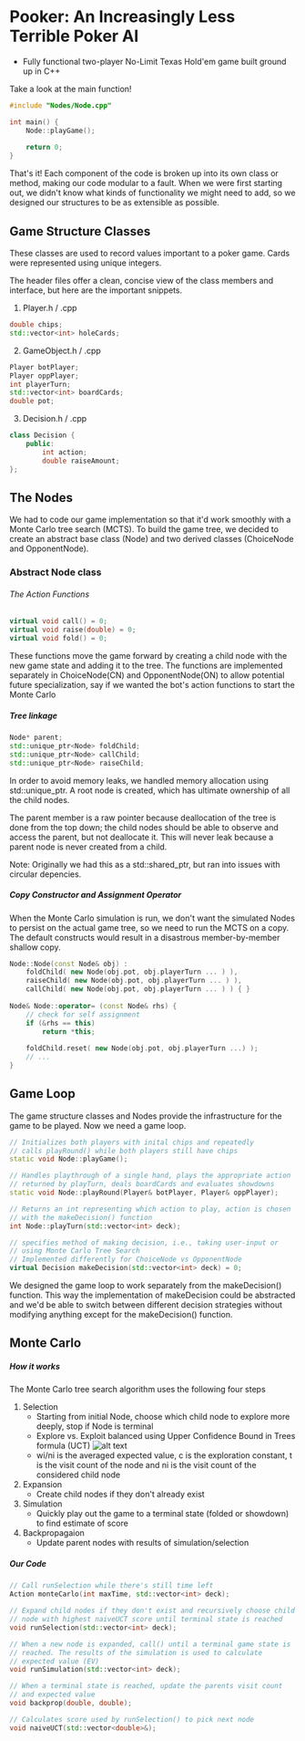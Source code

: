 # Pooker: An Increasingly Less Terrible Poker AI
* Fully functional two-player No-Limit Texas Hold'em game built ground up in C++

Take a look at the main function!
```cpp
#include "Nodes/Node.cpp"

int main() {
	Node::playGame();
	
	return 0;
}
```

That's it! Each component of the code is broken up into its own class or method, making our code modular to a fault. When we were first starting out, we didn't know what kinds of functionality we might need to add, so we designed our structures to be as extensible as possible.

## Game Structure Classes
These classes are used to record values important to a poker game. Cards were represented using unique integers.

The header files offer a clean, concise view of the class members and interface, but here are the important snippets.
1. Player.h / .cpp
```cpp
double chips;
std::vector<int> holeCards;
```
2. GameObject.h / .cpp
```cpp
Player botPlayer;
Player oppPlayer;
int playerTurn;
std::vector<int> boardCards;
double pot;
```
3. Decision.h / .cpp
```cpp
class Decision {
	public:
    	int action;
        double raiseAmount;
};
```
## The Nodes
We had to code our game implementation so that it'd work smoothly with a Monte Carlo tree search (MCTS). To build the game tree, we decided to create an abstract base class (Node) and two derived classes (ChoiceNode and OpponentNode).


### Abstract Node class
###### The Action Functions
```cpp
virtual void call() = 0;
virtual void raise(double) = 0;
virtual void fold() = 0;
```
These functions move the game forward by creating a child node with the new game state and adding it to the tree. The functions are implemented separately in ChoiceNode(CN) and OpponentNode(ON) to allow potential future specialization, say if we wanted the bot's action functions to start the Monte Carlo

##### Tree linkage
```cpp
Node* parent;
std::unique_ptr<Node> foldChild;
std::unique_ptr<Node> callChild;
std::unique_ptr<Node> raiseChild;
```

In order to avoid memory leaks, we handled memory allocation using std::unique_ptr. A root node is created, which has ultimate ownership of all the child nodes. 

The parent member is a raw pointer because deallocation of the tree is done from the top down; the child nodes should be able to observe and access the parent, but not deallocate it. This will never leak because a parent node is never created from a child.

Note: Originally we had this as a std::shared_ptr, but ran into issues with circular depencies.

##### Copy Constructor and Assignment Operator
When the Monte Carlo simulation is run, we don't want the simulated Nodes to persist on the actual game tree, so we need to run the MCTS on a copy. The default constructs would result in a disastrous member-by-member shallow copy.
```cpp
Node::Node(const Node& obj) :
	foldChild( new Node(obj.pot, obj.playerTurn ... ) ),
    raiseChild( new Node(obj.pot, obj.playerTurn ... ) ),
    callChild( new Node(obj.pot, obj.playerTurn ... ) ) { }
    
Node& Node::operator= (const Node& rhs) {
	// check for self assignment
    if (&rhs == this)
    	return *this;
        
    foldChild.reset( new Node(obj.pot, obj.playerTurn ...) );
    // ...
}
```

## Game Loop
The game structure classes and Nodes provide the infrastructure for the game to be played. Now we need a game loop.

```cpp
// Initializes both players with inital chips and repeatedly
// calls playRound() while both players still have chips
static void Node::playGame();

// Handles playthrough of a single hand, plays the appropriate action
// returned by playTurn, deals boardCards and evaluates showdowns
static void Node::playRound(Player& botPlayer, Player& oppPlayer);

// Returns an int representing which action to play, action is chosen
// with the makeDecision() function
int Node::playTurn(std::vector<int> deck);

// specifies method of making decision, i.e., taking user-input or
// using Monte Carlo Tree Search
// Implemented differently for ChoiceNode vs OpponentNode
virtual Decision makeDecision(std::vector<int> deck) = 0;
```

We designed the game loop to work separately from the makeDecision() function. This way the implementation of makeDecision could be abstracted and we'd be able to switch between different decision strategies without modifying anything except for the makeDecision() function.
## Monte Carlo

##### How it works
The Monte Carlo tree search algorithm uses the following four steps

1. Selection
	* Starting from initial Node, choose which child node to explore more deeply, stop if Node is terminal
	* Explore vs. Exploit balanced using Upper Confidence Bound in Trees formula (UCT)
![alt text](https://github.com/OwenQian/Pooker/blob/master/Pictures/naiveUCT.png "naiveUCT formula")
	* wi/ni is the averaged expected value, c is the exploration constant, t is the visit count of the node and ni is the visit count of the considered child node
2. Expansion
	* Create child nodes if they don't already exist
3. Simulation
	* Quickly play out the game to a terminal state (folded or showdown) to find estimate of score
4. Backpropagaion
	* Update parent nodes with results of simulation/selection

##### Our Code
```cpp
// Call runSelection while there's still time left
Action monteCarlo(int maxTime, std::vector<int> deck);

// Expand child nodes if they don't exist and recursively choose child 
// node with highest naiveUCT score until terminal state is reached
void runSelection(std::vector<int> deck);

// When a new node is expanded, call() until a terminal game state is 
// reached. The results of the simulation is used to calculate
// expected value (EV)
void runSimulation(std::vector<int> deck);

// When a terminal state is reached, update the parents visit count
// and expected value
void backprop(double, double);

// Calculates score used by runSelection() to pick next node
void naiveUCT(std::vector<double>&);

```
